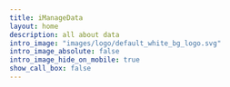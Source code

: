 ```yaml
---
title: iManageData
layout: home
description: all about data
intro_image: "images/logo/default_white_bg_logo.svg"
intro_image_absolute: false
intro_image_hide_on_mobile: true
show_call_box: false
---
```




